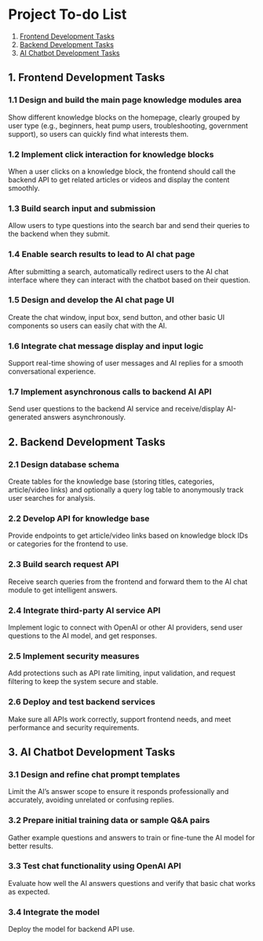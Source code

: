 # Project To-do List
1. [Frontend Development Tasks](#1-frontend-development-tasks)
2. [Backend Development Tasks](#2-backend-development-tasks)
3. [AI Chatbot Development Tasks](#3-ai-chatbot-development-tasks)
## 1. Frontend Development Tasks
### 1.1 Design and build the main page knowledge modules area
Show different knowledge blocks on the homepage, clearly grouped by user type (e.g., beginners, heat pump users, troubleshooting, government support), so users can quickly find what interests them.

### 1.2 Implement click interaction for knowledge blocks
When a user clicks on a knowledge block, the frontend should call the backend API to get related articles or videos and display the content smoothly.

### 1.3 Build search input and submission
Allow users to type questions into the search bar and send their queries to the backend when they submit.

### 1.4 Enable search results to lead to AI chat page
After submitting a search, automatically redirect users to the AI chat interface where they can interact with the chatbot based on their question.

### 1.5 Design and develop the AI chat page UI
Create the chat window, input box, send button, and other basic UI components so users can easily chat with the AI.

### 1.6 Integrate chat message display and input logic
Support real-time showing of user messages and AI replies for a smooth conversational experience.

### 1.7 Implement asynchronous calls to backend AI API
Send user questions to the backend AI service and receive/display AI-generated answers asynchronously.

## 2. Backend Development Tasks
### 2.1 Design database schema
Create tables for the knowledge base (storing titles, categories, article/video links) and optionally a query log table to anonymously track user searches for analysis.

### 2.2 Develop API for knowledge base
Provide endpoints to get article/video links based on knowledge block IDs or categories for the frontend to use.

### 2.3 Build search request API
Receive search queries from the frontend and forward them to the AI chat module to get intelligent answers.

### 2.4 Integrate third-party AI service API
Implement logic to connect with OpenAI or other AI providers, send user questions to the AI model, and get responses.

### 2.5 Implement security measures
Add protections such as API rate limiting, input validation, and request filtering to keep the system secure and stable.

### 2.6 Deploy and test backend services
Make sure all APIs work correctly, support frontend needs, and meet performance and security requirements.

## 3. AI Chatbot Development Tasks
### 3.1 Design and refine chat prompt templates
Limit the AI’s answer scope to ensure it responds professionally and accurately, avoiding unrelated or confusing replies.

### 3.2 Prepare initial training data or sample Q&A pairs
Gather example questions and answers to train or fine-tune the AI model for better results.

### 3.3 Test chat functionality using OpenAI API
Evaluate how well the AI answers questions and verify that basic chat works as expected.

### 3.4 Integrate the model
Deploy the model for backend API use.